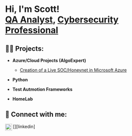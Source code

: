 <h1>Hi, I'm Scott! <br/><a href="https://github.com/ssatterfi">QA Analyst</a>, <a href="https://www.linkedin.com/in/scott-satterfield-pcm/">Cybersecurity Professional</a>  

<h2>👨‍💻 Projects:</h2>

- <b>Azure/Cloud Projects (AlgoExpert)</b>
  - [Creation of a Live SOC/Honeynet in Microsoft Azure](https://github.com/ssatterfi/Cloud-Azure-SOC)

- <b>Python</b>
   
 - <b>Test Autmotion Frameworks</b>
 - <b>HomeLab</b>
 

  
  
<h2> 🤳 Connect with me:</h2>
  
[<img align="left" alt="scott-satterfield-pcm | LinkedIn" width="22px" src="https://cdn.jsdelivr.net/npm/simple-icons@v3/icons/linkedin.svg" />][linkedin]

